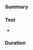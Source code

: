 <!-- Please title as if this PR were a single commit to our main branch. -->
<!-- https://docs.shabados.com/community/coding-guidelines#commit-messages -->
<!-- Also don't forget to add any reviewer(s) and link the related issue! -->

### Summary


### Test
- 

### Duration
